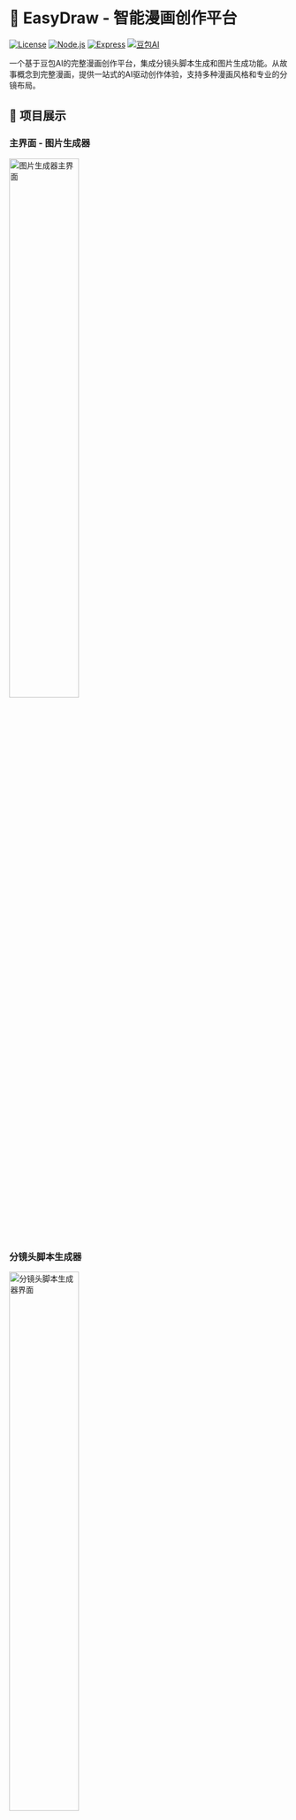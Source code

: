 # 🎨 EasyDraw - 智能漫画创作平台

[![License](https://img.shields.io/badge/License-MIT-blue.svg)](LICENSE)
[![Node.js](https://img.shields.io/badge/Node.js-18.x-green.svg)](https://nodejs.org/)
[![Express](https://img.shields.io/badge/Express-4.x-lightgrey.svg)](https://expressjs.com/)
[![豆包AI](https://img.shields.io/badge/豆包AI-Seedream4.0-orange.svg)](https://www.doubao.com/)

一个基于豆包AI的完整漫画创作平台，集成分镜头脚本生成和图片生成功能。从故事概念到完整漫画，提供一站式的AI驱动创作体验，支持多种漫画风格和专业的分镜布局。

## 📸 项目展示

### 主界面 - 图片生成器
<img src="public/assets/1.jpeg" alt="图片生成器主界面" width="50%">

### 分镜头脚本生成器
<img src="public/assets/2.jpeg" alt="分镜头脚本生成器界面" width="50%">

### 批量生成与进度显示
<img src="public/assets/3.jpeg" alt="批量生成功能" width="50%">

### 生成结果展示
<img src="public/assets/4.jpeg" alt="生成结果展示" width="50%">

### 漫画风格展示
<img src="public/assets/5.jpeg" alt="漫画风格展示" width="50%">

### 创作流程演示
<img src="public/assets/6.png" alt="创作流程演示" width="50%">

### 多样化风格展示

#### 美式漫画风格示例
<img src="public/assets/1760865814751.png" alt="美式漫画风格示例" width="50%">

#### 日式漫画风格示例
<img src="public/assets/1760869908920.png" alt="日式漫画风格示例" width="50%">

#### 欧式漫画风格示例
<img src="public/assets/1760871620913.png" alt="欧式漫画风格示例" width="50%">

#### 中国风格示例
<img src="public/assets/1760871696676.png" alt="中国风格示例" width="50%">

#### 赛博朋克风格示例
<img src="public/assets/1760871989125.png" alt="赛博朋克风格示例" width="50%">

#### 奇幻风格示例
<img src="public/assets/1760872066466.png" alt="奇幻风格示例" width="50%">

#### 莫比斯风格示例
<img src="public/assets/1760872329628.png" alt="莫比斯风格示例" width="50%">

#### 自定义风格示例
<img src="public/assets/1760873205185.png" alt="自定义风格示例" width="50%">

## ✨ 功能特性

### 🎬 分镜头脚本生成器
- 📝 **AI驱动脚本创作** - 基于豆包AI的智能分镜脚本生成
- 🎭 **专业漫画结构** - 自动生成封面 + 10个分镜的完整漫画结构
- 📐 **智能分格布局** - 支持1-4格的多样化分镜布局
- 💬 **对话与描述** - 为每个分格生成详细的视觉描述和对话内容
- 📊 **实时生成过程** - 流式输出显示AI创作过程
- 💾 **JSON格式导出** - 标准化脚本格式，可直接用于图片生成
- ⌨️ **快捷键支持** - Ctrl+Enter生成，Ctrl+S保存

### 🎨 图片生成器
- 🎨 **多种漫画风格** - 基于豆包AI Seedream 4.0模型
  - 🇺🇸 美式漫画风格
  - 🇯🇵 日式漫画风格  
  - 🇪🇺 欧式漫画风格
  - 🇨🇳 中国风格（水墨渲染、传统国画技法）
  - 🔮 赛博朋克风格
  - 🧙‍♂️ 奇幻风格
  - 🎨 莫比斯风格
  - 🛠️ 自定义风格
- 🖼️ **多种图片尺寸** - 支持4:3 (2304x1728) 和 3:4 (1728x2304) 比例
- 📚 **单图生成** - 快速生成单张图片，支持实时预览
- 🔄 **批量生成** - 支持故事分镜批量生成，实时进度显示
- 📄 **PDF导出** - 将生成的图片批量导出为PDF文档

### 🔗 用户体验
- 🧭 **智能导航** - 脚本生成器与图片生成器之间的无缝切换
- 📱 **响应式设计** - 完美支持桌面端和移动端
- ⚡ **统一进度效果** - 单图和批量生成具有一致的等待动画
- 🎯 **现代化UI** - 玻璃态效果和平滑动画
- 🔄 **完整工作流** - 从故事概念到成品漫画的一站式创作体验

## 🛠️ 技术栈

- **前端**: HTML5, CSS3, JavaScript (ES6+)
- **后端**: Node.js, Express.js
- **AI服务**: 豆包AI Seedream 4.0 模型
- **PDF处理**: PDFKit
- **样式**: 现代化CSS渐变、玻璃态效果和动画

## 🚀 快速开始

### 前置要求

- Node.js 18.0 或更高版本
- 豆包AI API密钥

### 安装步骤

1. **克隆项目**
```bash
git clone git@github.com:Coldplay-now/easydraw.git
cd easydraw
```

2. **安装依赖**
```bash
npm install
```

3. **配置环境变量**
```bash
cp .env.example .env
```

编辑 `.env` 文件，添加你的豆包API密钥：
```env
DOUBAO_API_KEY=你的豆包API密钥
```

4. **启动服务**
```bash
npm start
```

5. **访问应用**
打开浏览器访问 `http://localhost:3000`

## 📖 使用说明

### 🎬 分镜头脚本生成器
1. **访问脚本生成器**
   - 在主页面点击"📝 分镜头脚本生成器"导航链接
   - 或直接访问 `http://localhost:3000/script-generator.html`

2. **创建故事脚本**
   - 在文本框中输入故事概念或情节描述
   - 例如："侦探调查神秘案件"、"孙悟空大闹天宫"等
   - 点击"生成分镜头脚本"按钮

3. **查看生成过程**
   - 实时观看AI创作过程的流式输出
   - 系统会自动生成封面设计和10个分镜
   - 每个分镜包含1-4格的专业布局

4. **下载和使用**
   - 生成完成后点击"下载JSON文件"
   - 将下载的JSON文件用于图片生成器的批量生成功能

### 🎨 图片生成器

#### 单图生成
1. 在主界面输入框中描述你想要生成的图片内容
2. 选择图片尺寸（4:3 或 3:4）和漫画风格
3. 点击"生成图片"按钮
4. 等待图片生成完成并查看结果

#### 批量生成
1. **使用脚本生成器创建的JSON文件**
   - 上传从分镜头脚本生成器下载的JSON文件
   - 或参考`story/`目录中的示例文件

2. **开始批量生成**
   - 选择图片尺寸和漫画风格
   - 点击"批量生成"开始生成所有分镜
   - 实时查看生成进度和结果

3. **导出和保存**
   - 生成完成后可导出为PDF文档
   - 所有图片自动保存在临时目录中

### 🔗 页面导航
- **主页面** → **脚本生成器**：点击"📝 分镜头脚本生成器"
- **脚本生成器** → **主页面**：点击"🎨 返回图片生成器"

## 📁 项目结构

```
easydraw/
├── story/                   # 故事脚本JSON示例文件
│   ├── 孙悟空拉斯维加斯奇遇记.json
│   ├── 美国西部废土牛仔绝处逢生.json
│   ├── 海底奇景_*.json     # AI生成的脚本文件
│   ├── 深海遗墟_废土奇谭_*.json
│   └── ...                 # 更多AI生成的脚本
├── book/                    # 完整漫画作品集
│   ├── 孙悟空拉斯维加斯奇遇记.json
│   ├── 猪八戒勇闯拉斯维加斯.json
│   ├── 绿野仙踪之回到未来.json
│   └── ...                 # 更多完整作品
├── public/                  # 静态资源文件
│   ├── assets/             # 图片等资源
│   │   ├── 1.jpeg          # 项目展示图片
│   │   ├── 2.jpeg          # 项目展示图片
│   │   ├── 3.jpeg          # 项目展示图片
│   │   └── 4.jpeg          # 项目展示图片
│   ├── index.html          # 主页面（图片生成器）
│   ├── script-generator.html # 分镜头脚本生成器页面
│   ├── script.js           # 图片生成器前端逻辑
│   ├── script-generator.js # 脚本生成器前端逻辑
│   └── style.css           # 统一样式文件
├── system_prompts/          # AI系统提示词目录
│   ├── ScriptDirector.md   # 分镜头脚本生成提示词
│   ├── comic_american.md   # 美式漫画风格提示词
│   ├── comic_chinese.md    # 中国风格提示词
│   ├── comic_japanese.md   # 日式漫画风格提示词
│   └── ...                 # 其他风格提示词
├── temp/                    # 临时文件目录（生成的图片存储在这里）
├── .env.example            # 环境变量示例
├── .gitignore              # Git忽略文件
├── server.js               # Express服务器主文件
├── package.json            # 项目依赖配置
├── system_prompt.md        # 主要AI系统提示词
└── README.md               # 项目说明文档
```

## 🔌 API接口

### 生成分镜头脚本

**POST** `/generate-script-stream`

**请求体**:
```json
{
  "story_concept": "侦探调查神秘案件"
}
```

**响应** (流式输出):
```json
{"type": "progress", "message": "正在分析故事概念..."}
{"type": "chunk", "content": "生成封面设计..."}
{"type": "chunk", "content": "创建分镜1..."}
{"type": "complete", "script_data": {...}, "file_path": "/story/filename.json"}
```

### 生成单张图片

**POST** `/generate-image`

**请求体**:
```json
{
  "prompt": "一个勇敢的牛仔在沙漠中骑马",
  "size": "4:3",
  "style": "美式漫画"
}
```

**响应**:
```json
{
  "success": true,
  "imagePath": "/temp/session-id/timestamp.png",
  "sessionId": "unique-session-id"
}
```

### 批量生成图片

**POST** `/generate-batch`

**请求体**:
```json
{
  "storyData": {
    "story_title": "故事标题",
    "cover": {
      "title": "封面标题",
      "visual_description": "封面描述"
    },
    "panels": [
      {
        "panel_number": 1,
        "layout_type": "2格布局",
        "frames": [
          {
            "frame_number": 1,
            "visual_description": "画面描述",
            "dialogue": "对话内容"
          }
        ]
      }
    ]
  },
  "size": "4:3",
  "style": "美式漫画"
}
```

### 导出PDF

**POST** `/export-pdf`

**请求体**:
```json
{
  "sessionId": "session-id",
  "title": "文档标题"
}
```

## ⚙️ 环境变量

| 变量名 | 描述 | 必填 | 默认值 |
|--------|------|------|--------|
| `DOUBAO_API_KEY` | 豆包AI API密钥 | ✅ | - |
| `PORT` | 服务器端口 | ❌ | 3000 |

## 🎨 特色功能

### 多种漫画风格选择
- **卡片式界面** - 直观的视觉风格选择器
- **8种预设风格** - 覆盖主流漫画艺术风格
- **中国风格特色** - 水墨渲染、传统国画技法、留白意境
- **实时预览** - 点击即可切换风格

### 智能图片尺寸适配
- **4:3 比例** (2304x1728): 适合横向展示的场景
- **3:4 比例** (1728x2304): 适合竖向展示的场景
- PDF导出时自动选择最佳页面方向

### 统一的用户体验
- 单图和批量生成使用相同的加载动画
- 实时进度显示和状态更新
- 一致的视觉反馈和交互体验

### 高效的批量处理
- 支持大量分镜的批量生成
- 实时显示生成进度和统计信息
- 错误处理和重试机制

## 🔧 开发说明

### 自定义样式
项目使用现代化的CSS特性：
- CSS渐变背景和玻璃态效果
- 平滑的动画过渡效果
- 响应式布局设计
- 统一的加载动画组件

### 扩展功能
可以轻松扩展以下功能：
- 添加更多图片尺寸选项
- 支持更多AI模型
- 添加用户账户系统
- 实现图片编辑功能
- 添加历史记录和收藏功能

## 📚 故事脚本示例

项目提供了`story/`目录，包含了预制的故事脚本JSON示例文件，您可以参考这些文件来创建自己的故事：

- **孙悟空拉斯维加斯奇遇记.json** - 经典角色的现代冒险故事
- **美国西部废土牛仔绝处逢生.json** - 西部题材的生存故事

这些示例文件展示了完整的故事结构和分镜描述，可以直接用于批量生成，也可以作为创建自定义故事的参考模板。

### 故事模板格式
```json
{
  "title": "故事标题",
  "description": "故事描述",
  "panels": [
    {
      "panel_number": 1,
      "description": "分镜描述",
      "characters": ["角色列表"],
      "setting": "场景设置"
    }
  ]
}
```

## 🤝 贡献指南

1. Fork 项目
2. 创建特性分支 (`git checkout -b feature/AmazingFeature`)
3. 提交更改 (`git commit -m 'Add some AmazingFeature'`)
4. 推送到分支 (`git push origin feature/AmazingFeature`)
5. 打开 Pull Request

## 📄 许可证

本项目采用 MIT 许可证 - 查看 [LICENSE](LICENSE) 文件了解详情。

## 🆘 支持与反馈

- 🐛 **Bug报告**: [提交Issue](https://github.com/Coldplay-now/easydraw/issues)
- 💡 **功能建议**: [功能请求](https://github.com/Coldplay-now/easydraw/issues)
- 📧 **联系我们**: 通过GitHub Issues联系开发团队

---

⭐ 如果这个项目对你有帮助，请给我们一个星标！